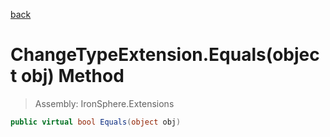 ﻿

[back](/IronSphere.Extensions/types/ChangeTypeExtension)

# ChangeTypeExtension.Equals(object obj) Method

> Assembly: IronSphere.Extensions

```csharp
public virtual bool Equals(object obj)
```



 
